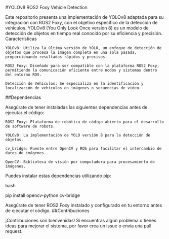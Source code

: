 #YOLOv8 ROS2 Foxy Vehicle Detection

Este repositorio presenta una implementación de YOLOv8 adaptada para su integración con ROS2 Foxy, con el objetivo específico de la detección de vehículos. YOLOv8 (You Only Look Once version 8) es un modelo de detección de objetos en tiempo real conocido por su eficiencia y precisión.
Características

    YOLOv8: Utiliza la última versión de YOLO, un enfoque de detección de objetos que procesa la imagen completa en una sola pasada, proporcionando resultados rápidos y precisos.

    ROS2 Foxy: Diseñado para ser compatible con la plataforma ROS2 Foxy, permitiendo la comunicación eficiente entre nodos y sistemas dentro del entorno ROS.

    Detección de Vehículos: Se especializa en la identificación y localización de vehículos en imágenes o secuencias de video.

##Dependencias

Asegúrate de tener instaladas las siguientes dependencias antes de ejecutar el código:

    ROS2 Foxy: Plataforma de robótica de código abierto para el desarrollo de software de robots.

    YOLOv8: La implementación de YOLO versión 8 para la detección de objetos.

    cv_bridge: Puente entre OpenCV y ROS para facilitar el intercambio de datos de imágenes.

    OpenCV: Biblioteca de visión por computadora para procesamiento de imágenes.

Puedes instalar estas dependencias utilizando pip:

bash

pip install opencv-python cv-bridge


Asegúrate de tener ROS2 Foxy instalado y configurado en tu entorno antes de ejecutar el código.
##Contribuciones

¡Contribuciones son bienvenidas! Si encuentras algún problema o tienes ideas para mejorar el sistema, por favor crea un issue o envía una pull request.
